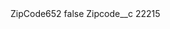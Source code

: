 <?xml version="1.0" encoding="UTF-8"?>
<CustomMetadata xmlns="http://soap.sforce.com/2006/04/metadata" xmlns:xsi="http://www.w3.org/2001/XMLSchema-instance" xmlns:xsd="http://www.w3.org/2001/XMLSchema">
    <label>ZipCode652</label>
    <protected>false</protected>
    <values>
        <field>Zipcode__c</field>
        <value xsi:type="xsd:string">22215</value>
    </values>
</CustomMetadata>
